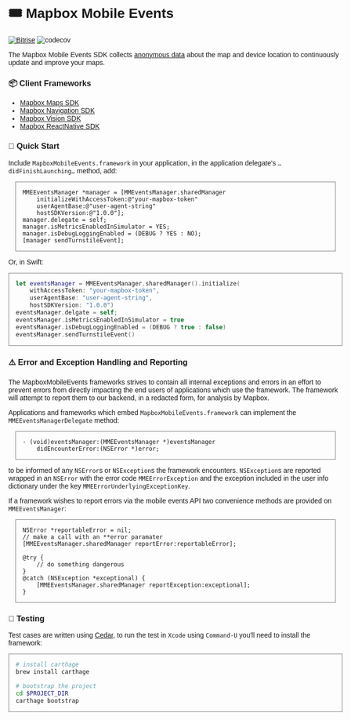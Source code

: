 # 🎟 Mapbox Mobile Events

[![Bitrise](https://app.bitrise.io/app/63d52d847cdb36db/status.svg?token=DDdEMfpVR8emhdGSgToskA&branch=master)](https://www.bitrise.io/app/63d52d847cdb36db)
![codecov](https://codecov.io/gh/mapbox/mapbox-events-ios/branch/master/graph/badge.svg)

The Mapbox Mobile Events SDK collects [anonymous data](https://www.mapbox.com/telemetry/) about the map and device location to continuously update and improve your maps.

### 📦 Client Frameworks

- [Mapbox Maps SDK](https://github.com/mapbox/mapbox-gl-native/)
- [Mapbox Navigation SDK](https://github.com/mapbox/mapbox-navigation-ios/)
- [Mapbox Vision SDK](https://github.com/mapbox/mapbox-vision-ios)
- [Mapbox ReactNative SDK](https://github.com/mapbox/react-native-mapbox-gl)

### 📖 Quick Start

Include `MapboxMobileEvents.framework` in your application, in the application delegate's  `…didFinishLaunching…` method, add:

```objc
MMEEventsManager *manager = [MMEventsManager.sharedManager 
    initializeWithAccessToken:@"your-mapbox-token" 
    userAgentBase:@"user-agent-string"
    hostSDKVersion:@"1.0.0"];
manager.delegate = self;
manager.isMetricsEnabledInSimulator = YES;
manager.isDebugLoggingEnabled = (DEBUG ? YES : NO);
[manager sendTurnstileEvent];
```

Or, in Swift:

```swift
let eventsManager = MMEEventsManager.sharedManager().initialize(
    withAccessToken: "your-mapbox-token", 
    userAgentBase: "user-agent-string", 
    hostSDKVersion: "1.0.0")
eventsManager.delgate = self;
eventsManager.isMetricsEnabledInSimulator = true
eventsManager.isDebugLoggingEnabled = (DEBUG ? true : false)
eventsManager.sendTurnstileEvent()
```

### ⚠️ Error and Exception Handling and Reporting

The MapboxMobileEvents frameworks strives to contain all internal exceptions and errors in an effort to prevent errors from directly 
impacting the end users of applications which use the framework. The framework will attempt to report them to our backend, 
in a redacted form, for analysis by Mapbox.

Applications and frameworks which embed `MapboxMobileEvents.framework` can implement the  `MMEEventsManagerDelegate` method:

```objc
- (void)eventsManager:(MMEEventsManager *)eventsManager 
    didEncounterError:(NSError *)error;
```

to be informed of any `NSError`s or `NSException`s the framework encounters. `NSException`s are reported wrapped in an `NSError` 
with the error code  `MMEErrorException` and the exception included in the user info dictionary under the key  `MMEErrorUnderlyingExceptionKey`.

If a framework wishes to report errors via the mobile events API two convenience methods are provided on `MMEEventsManager`:

```objc
NSError *reportableError = nil;
// make a call with an **error paramater
[MMEEventsManager.sharedManager reportError:reportableError];

@try {
    // do something dangerous
}
@catch (NSException *exceptional) {
    [MMEEventsManager.sharedManager reportException:exceptional];
}
```

### 🧪 Testing

Test cases are written using [Cedar](https://github.com/cedarbdd/cedar), to run the test in `Xcode` using `Command-U` you'll need to install the framework:

```bash
# install carthage
brew install carthage

# bootstrap the project
cd $PROJECT_DIR
carthage bootstrap
```

<style>
body { margin: 2em; max-width: 512pt; margin-right:auto; margin-left:auto; font-family: Helvetica, sans-serif; }
pre { border: 1px solid gray; padding: 1em; margin: 1em; }
</style>
